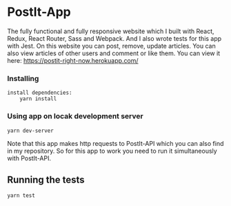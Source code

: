 
# PostIt-App

The fully functional and fully responsive website which I built with React, Redux, React Router, Sass and Webpack. And I also wrote tests for this app with Jest.
On this website you can post, remove, update articles. You can also view articles of other users and comment or like them.
You can view it here: https://postit-right-now.herokuapp.com/

### Installing
```
install dependencies:
    yarn install
```

### Using app on locak development server
```
yarn dev-server
```
Note that this app makes http requests to PostIt-API which you can also find in my repository. So for this app to work you need to run it simultaneously with PostIt-API.

## Running the tests
```
yarn test
```
